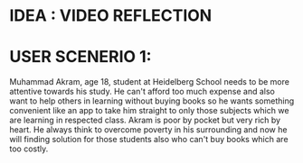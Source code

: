 # IDEA : VIDEO REFLECTION

# USER SCENERIO 1:

Muhammad Akram, age 18, student at Heidelberg School needs to be more attentive towards his study. He can't afford too much expense and also want to help others in learning without buying books so he wants something convenient like an app to take him straight to only those subjects which we are learning in respected class. Akram is poor by pocket but very rich by heart. He always think to overcome poverty in his surrounding and now he will finding solution for those students also who can't buy books which are too costly.
